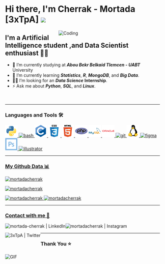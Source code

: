 # Hi there, I'm Cherrak - Mortada [3xTpA] <img width="40px" src="https://cdn3.emoji.gg/emojis/wavegif_1860.gif" />

<img  align="right" alt="Coding" width="330" src="https://camo.githubusercontent.com/97d0c0c4209208d8ec9573c7e213e05872a9f59b703868647b559b77af601cc6/68747470733a2f2f692e70696e696d672e636f6d2f6f726967696e616c732f65382f66342f35332f65386634353334363961336563393765636433353464663436356437333931332e676966">

## I'm a Artificial Intelligence student ,and Data Scientist enthusiast 🐱‍💻

- 🎒 I’m currently studying at _**Abou Bekr Belkaid Tlemcen - UABT**_ University 
- 🌱 I’m currently learning **_Statistics_**, **_R_**, **_MongoDB_**, and **_Big Data_**.
- 🤝🏼 I’m looking for an _**Data Science**_ **Internship**.
- ⚡ Ask me about **_Python_**, **_SQL_**, and **_Linux_**.

<br>
<hr>

### Languages and Tools 🛠 

<p align="left"> 
</a> <a href="https://www.python.org" target="_blank" rel="noreferrer"> <img src="https://raw.githubusercontent.com/devicons/devicon/master/icons/python/python-original.svg" alt="python" width="40" height="40"/> </a> <a href="https://www.gnu.org/software/bash/" target="_blank" rel="noreferrer"> <img src="https://www.vectorlogo.zone/logos/gnu_bash/gnu_bash-icon.svg" alt="bash" width="40" height="40"/> </a> <a href="https://www.cprogramming.com/" target="_blank" rel="noreferrer"> <img src="https://raw.githubusercontent.com/devicons/devicon/master/icons/c/c-original.svg" alt="c" width="40" height="40"/> </a> <a href="https://www.w3schools.com/css/" target="_blank" rel="noreferrer"> <img src="https://raw.githubusercontent.com/devicons/devicon/master/icons/css3/css3-original-wordmark.svg" alt="css3" width="40" height="40"/> </a> <a href="https://www.w3.org/html/" target="_blank" rel="noreferrer"> <img src="https://raw.githubusercontent.com/devicons/devicon/master/icons/html5/html5-original-wordmark.svg" alt="html5" width="40" height="40"/> </a> <a href="https://www.php.net" target="_blank" rel="noreferrer"> <img src="https://raw.githubusercontent.com/devicons/devicon/master/icons/php/php-original.svg" alt="php" width="40" height="40"/> </a> <a href="https://www.mysql.com/" target="_blank" rel="noreferrer"> <img src="https://raw.githubusercontent.com/devicons/devicon/master/icons/mysql/mysql-original-wordmark.svg" alt="mysql" width="40" height="40"/> </a> <a href="https://www.oracle.com/" target="_blank" rel="noreferrer"> <img src="https://raw.githubusercontent.com/devicons/devicon/master/icons/oracle/oracle-original.svg" alt="oracle" width="40" height="40"/> </a> <a href="https://git-scm.com/" target="_blank" rel="noreferrer"> <img src="https://www.vectorlogo.zone/logos/git-scm/git-scm-icon.svg" alt="git" width="40" height="40"/> </a> <a href="https://www.linux.org/" target="_blank" rel="noreferrer"> <img src="https://raw.githubusercontent.com/devicons/devicon/master/icons/linux/linux-original.svg" alt="linux" width="40" height="40"/> </a> <a href="https://www.figma.com/" target="_blank" rel="noreferrer"> <img src="https://www.vectorlogo.zone/logos/figma/figma-icon.svg" alt="figma" width="40" height="40"/> </a> <a href="https://www.photoshop.com/en" target="_blank" rel="noreferrer"> <img src="https://raw.githubusercontent.com/devicons/devicon/master/icons/photoshop/photoshop-line.svg" alt="photoshop" width="40" height="40"/> </a> <a href="https://www.adobe.com/in/products/illustrator.html" target="_blank" rel="noreferrer"> <img src="https://www.vectorlogo.zone/logos/adobe_illustrator/adobe_illustrator-icon.svg" alt="illustrator" width="40" height="40"/> </p>

------

### My Github Data  📊

<img width="500" src="https://github-profile-summary-cards.vercel.app/api/cards/profile-details?username=mortadacherrak&show_icons=true&locale=en&theme=radical" alt="mortadacherrak" />

<p><img width="500" src="https://github-readme-statsss-sigma.vercel.app/api?username=mortadacherrak&show_icons=true&locale=en&theme=radical" alt="mortadacherrak" /></p>

<img width="500" src="https://github-readme-streak-stats.herokuapp.com/?user=mortadacherrak&show_icons=true&locale=en&theme=radical" alt="mortadacherrak" />

<img width="500" src="https://github-readme-statsss-sigma.vercel.app/api/top-langs?username=mortadacherrak&show_icons=true&locale=en&theme=radical" alt="mortadacherrak" />

<br>
<hr>

### Contact with me 📝

   <a href="https://www.linkedin.com/in/mortada-cherrak">
   <img align="left" alt="mortada-cherrak | LinkedIn" height="30px" src="https://cdn-icons-png.flaticon.com/512/174/174857.png"/></a>
   <a href="https://www.instagram.com/mortadacherrak">
   <img align="left" alt="mortadacherrak | Instagram" height="30px" src="https://cdn-icons-png.flaticon.com/512/174/174855.png" /></a>
   <a href="https://twitter.com/mortada_cherrak">
   <img align="left" alt="3xTpA | Twitter" height="30px" src="https://cdn-icons-png.flaticon.com/512/1409/1409937.png" /></a>

<br>
<hr>


### Thank You ⭐

<img align="center" alt="GIF" height="400" width="600" src="https://i.pinimg.com/originals/8b/35/fe/8b35fef55fba1a201c9c7a11d3ec3d64.gif" />
